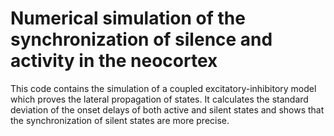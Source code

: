 # Numerical simulation of the synchronization of silence and activity in the neocortex

This code contains the simulation of a coupled excitatory-inhibitory model which proves the lateral propagation of states. It calculates the standard deviation of the onset delays of both active and silent states and shows that the synchronization of silent states are more precise.

